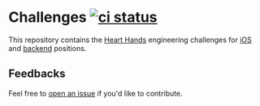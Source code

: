 # Challenges [![ci status](https://github.com/hearthandsinc/challenges/actions/workflows/ci.yml/badge.svg)](https://github.com/hearthandsinc/challenges/actions/workflows/ci.yml)

This repository contains the [Heart Hands](https://hearthands.tech/) engineering
challenges for [iOS](./ios) and [backend](./backend) positions.

## Feedbacks

Feel free to [open an
issue](https://github.com/hearthandsinc/challenges/issues/new) if you'd like to
contribute.
